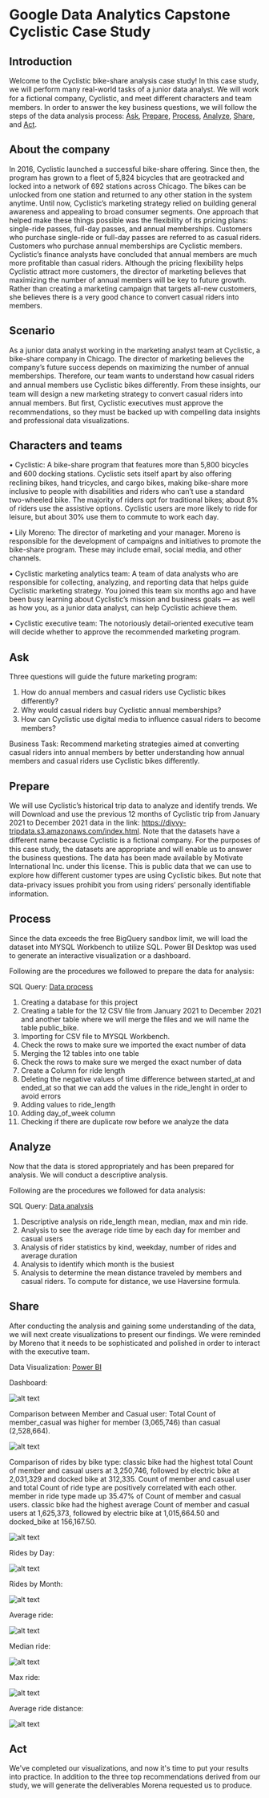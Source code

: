 # Google Data Analytics Capstone Cyclistic Case Study

## Introduction

Welcome to the Cyclistic bike-share analysis case study! In this case study, we will perform many real-world tasks of a junior data analyst. We will work for a ﬁctional company, Cyclistic, and meet diﬀerent characters and team members. In order to answer the key business questions, we will follow the steps of the data analysis process: [Ask](https://github.com/wolowizard3/Google-Data-Analytics-Capstone-Cyclistic-Case-Study#ask), [Prepare](https://github.com/wolowizard3/Google-Data-Analytics-Capstone-Cyclistic-Case-Study#prepare), [Process](https://github.com/wolowizard3/Google-Data-Analytics-Capstone-Cyclistic-Case-Study/edit/main/README.md#process), [Analyze](https://github.com/wolowizard3/Google-Data-Analytics-Capstone-Cyclistic-Case-Study#analyze), [Share](https://github.com/wolowizard3/Google-Data-Analytics-Capstone-Cyclistic-Case-Study#share), and [Act](https://github.com/wolowizard3/Google-Data-Analytics-Capstone-Cyclistic-Case-Study#act).

## About the company

In 2016, Cyclistic launched a successful bike-share offering. Since then, the program has grown to a fleet of 5,824 bicycles that are geotracked and locked into a network of 692 stations across Chicago. The bikes can be unlocked from one station and returned to any other station in the system anytime.
Until now, Cyclistic’s marketing strategy relied on building general awareness and appealing to broad consumer segments. One approach that helped make these things possible was the flexibility of its pricing plans: single-ride passes, full-day passes, and annual memberships. Customers who purchase single-ride or full-day passes are referred to as casual riders. Customers who purchase annual memberships are Cyclistic members.
Cyclistic’s finance analysts have concluded that annual members are much more profitable than casual riders. Although the pricing flexibility helps Cyclistic attract more customers, the director of marketing believes that maximizing the number of annual members will be key to future growth. Rather than creating a marketing campaign that targets all-new customers, she believes there is a very good chance to convert casual riders into members.

## Scenario

As a junior data analyst working in the marketing analyst team at Cyclistic, a bike-share company in Chicago. The director of marketing believes the company’s future success depends on maximizing the number of annual memberships. Therefore, our team wants to understand how casual riders and annual members use Cyclistic bikes diﬀerently. From these insights, our team will design a new marketing strategy to convert casual riders into annual members. But ﬁrst, Cyclistic executives must approve the recommendations, so they must be backed up with compelling data insights and professional data visualizations.

## Characters and teams

•	Cyclistic: A bike-share program that features more than 5,800 bicycles and 600 docking stations. Cyclistic sets itself apart by also oﬀering reclining bikes, hand tricycles, and cargo bikes, making bike-share more inclusive to people with disabilities and riders who can’t use a standard two-wheeled bike.  The majority of riders opt for traditional bikes; about 8% of riders use the assistive options. Cyclistic users are more likely to ride for leisure, but about 30% use them to commute to work each day.

•	Lily Moreno: The director of marketing and your manager. Moreno is responsible for the development of campaigns and initiatives to promote the bike-share program. These may include email, social media, and other channels.

•	Cyclistic marketing analytics team: A team of data analysts who are responsible for collecting, analyzing, and reporting data that helps guide Cyclistic marketing strategy. You joined this team six months ago and have been busy learning about Cyclistic’s mission and business goals — as well as how you, as a junior data analyst, can help Cyclistic achieve them.

•	Cyclistic executive team: The notoriously detail-oriented executive team will decide whether to approve the recommended marketing program.


## Ask

Three questions will guide the future marketing program:
1.	How do annual members and casual riders use Cyclistic bikes diﬀerently?
2.	Why would casual riders buy Cyclistic annual memberships?
3.	How can Cyclistic use digital media to inﬂuence casual riders to become members?

Business Task: Recommend marketing strategies aimed at converting casual riders into annual members by better understanding how annual members and casual riders use Cyclistic bikes differently.

## Prepare

We will use Cyclistic’s historical trip data to analyze and identify trends. We will Download and use the previous 12 months of Cyclistic trip from January 2021 to December 2021 data in the link: https://divvy-tripdata.s3.amazonaws.com/index.html. Note that the datasets have a diﬀerent name because Cyclistic is a ﬁctional company. For the purposes of this case study, the datasets are appropriate and will enable us to answer the business questions. The data has been made available by Motivate International Inc. under this license. This is public data that we can use to explore how diﬀerent customer types are using Cyclistic bikes. But note that data-privacy issues prohibit you from using riders’ personally identiﬁable information.



## Process

Since the data exceeds the free BigQuery sandbox limit, we will load the dataset into MYSQL Workbench to utilize SQL. Power BI Desktop was used to generate an interactive visualization or a dashboard.

Following are the procedures we followed to prepare the data for analysis:

SQL Query: [Data process](https://github.com/wolowizard3/Google-Data-Analytics-Capstone-Cyclistic-Case-Study/blob/main/01_Data_Process.sql)

1.	Creating a database for this project
2.	Creating a table for the 12 CSV file from January 2021 to December 2021 and another table where we will merge the files and we will name the table public_bike.
3.	Importing for CSV file to MYSQL Workbench.
4.	Check the rows to make sure we imported the exact number of data
5.	Merging the 12 tables into one table
6.	Check the rows to make sure we merged the exact number of data
7.	Create a Column for ride length
8.	Deleting the negative values of time difference between started_at and ended_at so that we can add the values in the ride_lenght in order to avoid errors
9.	Adding values to ride_length
10.	Adding day_of_week column
11.	Checking if there are duplicate row before we analyze the data

## Analyze

Now that the data is stored appropriately and has been prepared for analysis. We will conduct a descriptive analysis.

Following are the procedures we followed for data analysis:

SQL Query: [Data analysis](https://github.com/wolowizard3/Google-Data-Analytics-Capstone-Cyclistic-Case-Study/blob/main/02_Data_Analysis.sql)

1. Descriptive analysis on ride_length mean, median, max and min ride.
2. Analysis to see the average ride time by each day for member and casual users
3. Analysis of rider statistics by kind, weekday, number of rides and average duration
4. Analysis to identify which month is the busiest
5. Analysis to determine the mean distance traveled by members and casual riders. To compute for distance, we use Haversine formula.

## Share

After conducting the analysis and gaining some understanding of the data, we will next create visualizations to present our findings. We were reminded by Moreno that it needs to be sophisticated and polished in order to interact with the executive team.

Data Visualization: [Power BI](https://github.com/wolowizard3/Google-Data-Analytics-Capstone-Cyclistic-Case-Study/blob/main/03_Data_Visualization/GDA_Cyclistic_Case_Study_Visualization.pbit)

Dashboard: 

![alt text](https://github.com/wolowizard3/Google-Data-Analytics-Capstone-Cyclistic-Case-Study/blob/main/03_Data_Visualization/Untitled_001.jpg "Logo Title Text 1")

Comparison between Member and Casual user: Total Count of member_casual was higher for member (3,065,746) than casual (2,528,664).

![alt text](https://github.com/wolowizard3/Google-Data-Analytics-Capstone-Cyclistic-Case-Study/blob/main/03_Data_Visualization/Member%20Vs.%20Casual%20Rider.PNG)

Comparison of rides by bike type: classic bike had the highest total Count of member and casual users at 3,250,746, followed by electric bike at 2,031,329 and docked bike at 312,335.  Count of member and casual user and total Count of ride type are positively correlated with each other. member in ride type made up 35.47% of Count of member and casual users.  classic bike had the highest average Count of member and casual users  at 1,625,373, followed by electric bike at 1,015,664.50 and docked_bike at 156,167.50.  

![alt text](https://github.com/wolowizard3/Google-Data-Analytics-Capstone-Cyclistic-Case-Study/blob/main/03_Data_Visualization/Rides%20by%20bike%20type.PNG)

Rides by Day:

![alt text](https://github.com/wolowizard3/Google-Data-Analytics-Capstone-Cyclistic-Case-Study/blob/main/03_Data_Visualization/Rides%20by%20day.PNG)

Rides by Month:

![alt text](https://github.com/wolowizard3/Google-Data-Analytics-Capstone-Cyclistic-Case-Study/blob/main/03_Data_Visualization/Rides%20by%20month.PNG)

Average ride:

![alt text](https://github.com/wolowizard3/Google-Data-Analytics-Capstone-Cyclistic-Case-Study/blob/main/03_Data_Visualization/Average%20Rides%20in%20Minutes.PNG)

Median ride:

![alt text](https://github.com/wolowizard3/Google-Data-Analytics-Capstone-Cyclistic-Case-Study/blob/main/03_Data_Visualization/Median%20in%20Minutes.PNG)

Max ride:

![alt text](https://github.com/wolowizard3/Google-Data-Analytics-Capstone-Cyclistic-Case-Study/blob/main/03_Data_Visualization/Max%20ride%20in%20Days.PNG)

Average ride distance:

![alt text](https://github.com/wolowizard3/Google-Data-Analytics-Capstone-Cyclistic-Case-Study/blob/main/03_Data_Visualization/Average%20Distance%20in%20Kilometer.PNG)






## Act

We've completed our visualizations, and now it's time to put your results into practice. In addition to the three top recommendations derived from our study, we will generate the deliverables Morena requested us to produce.



